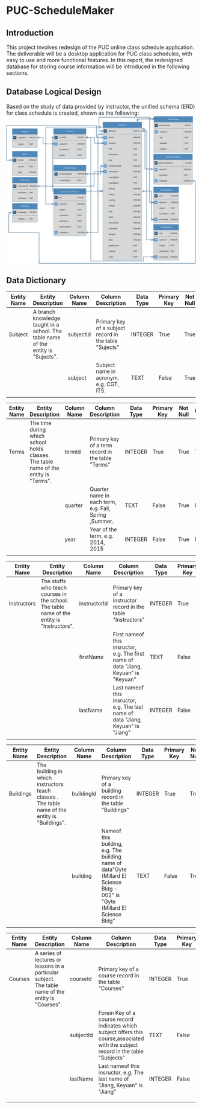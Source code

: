 # PUC-ScheduleMaker

## Introduction

This project involves redesign of the PUC online class schedule application. The deliverable will be a desktop application for PUC class schedules, with easy to use and more functional features. In this report, the redesigned database for storing course information will be introduced in the following sections.

## Database Logical Design
  Based on the study of data provided by instructor, the unified schema (ERD) for class schedule is created, shown as the following: 
  ![alt text](https://github.com/EdwardTang/PUC-ScheduleMaker/blob/master/Data%20Model/ITS462_data_model.jpg)
## Data Dictionary

| Entity Name | Entity Description | Column Name | Column Description | Data Type | Primary Key | Not Null | Unique |
| --- | --- | --- | --- | --- | --- | --- | --- |
| Subject  | A branch knowledge taught in a school. The table name of the entity is "Sujects". | subjectId | Primary key of a subject record in the table "Sujects" | INTEGER | True | True   | True |
|     |     |subject | Subject  name in acronym, e.g. CGT, ITS. | TEXT | False | True | True |
|   |   |   |   |   |   |   |   |

| Entity Name | Entity Description | Column Name | Column Description | Data Type | Primary Key | Not Null | Unique |
| --- | --- | --- | --- | --- | --- | --- | --- |
| Terms  | The time during which school holds classes. The table name of the entity is "Terms". | termId | Primary key of a term record in the table "Terms" | INTEGER | True | True | True |
|     |     | quarter | Quarter name in each term, e.g. Fall, Spring ,Summer. | TEXT | False | True | False |
|     |     | year | Year of the term, e.g. 2014, 2015 | INTEGER | False | True | False |
|   |   |   |   |   |   |   |   |



| Entity Name | Entity Description | Column Name | Column Description | Data Type | Primary Key | Not Null | Unique |
| --- | --- | --- | --- | --- | --- | --- | --- |
| Instructors  | The stuffs who teach courses  in the school. The table name of the entity is "Instructors". | instructorId | Primary key of a instructor record in the table "Instructors" | INTEGER | True | True | True |
|     |     | firstName | First nameof this insructor, e.g. The  first name of data "Jiang, Keyuan" is "Keyuan" | TEXT | False | True | False |
|     |     | lastName | Last nameof this insructor, e.g. The  last name of data  "Jiang, Keyuan" is "Jiang" | INTEGER | False | True | False |
|   |   |   |   |   |   |   |   |

| Entity Name | Entity Description | Column Name | Column Description | Data Type | Primary Key | Not Null | Unique |
| --- | --- | --- | --- | --- | --- | --- | --- |
| Buildings  | The building in which instructors teach classes . The table name of the entity is "Buildings". | buildingId | Primary key of a building record in the table "Buildings" | INTEGER | True | True | True |
|     |     | building | Nameof this building, e.g. The  building name of  data"Gyte (Millard E) Science Bldg - 002" is "Gyte (Millard E) Science Bldg" | TEXT | False | True | True |
|   |   |   |   |   |   |   |   |

| Entity Name | Entity Description | Column Name | Column Description | Data Type | Primary Key | Not Null | Unique |
| --- | --- | --- | --- | --- | --- | --- | --- |
| Courses  | A series of lectures or lessons in a particular subject. The table name of the entity is "Courses". | courseId | Primary key of a course record in the table "Courses" | INTEGER | True | True | True |
|     |     | subjectId | Forein Key of a course record indicates which subject offers this course,associated with the subject record in the table "Subjects" | TEXT | False | True | False |
|     |     | lastName | Last nameof this insructor, e.g. The  last name of "Jiang, Keyuan" is "Jiang" | INTEGER | False | True | False |
|   |   |   |   |   |   |   |   |
|   |   |   |   |   |   |   |   |
|   |   |   |   |   |   |   |   |


